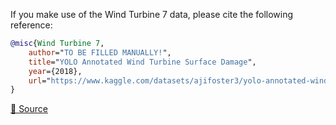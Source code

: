 If you make use of the Wind Turbine 7 data, please cite the following reference:

``` bibtex 
@misc{Wind Turbine 7,
	author="TO BE FILLED MANUALLY!",
	title="YOLO Annotated Wind Turbine Surface Damage",
	year={2018},
	url="https://www.kaggle.com/datasets/ajifoster3/yolo-annotated-wind-turbines-586x371"
}
```

[🔗 Source](https://www.kaggle.com/datasets/ajifoster3/yolo-annotated-wind-turbines-586x371)